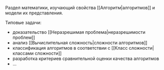 Раздел математики, изучающий свойства [[Алгоритм|алгоритмов]] и модели их представления.

Типовые задачи:

- доказательство [[Неразрешимая проблема|неразрешимости проблем]]
- анализ [[Вычислительная сложность|сложности алгоритмов]]
- классификация алгоритмов в соответствии с [[Класс сложности|классами сложности]]
- разработка критериев сравнительной оценки качества алгоритмов
- ...

